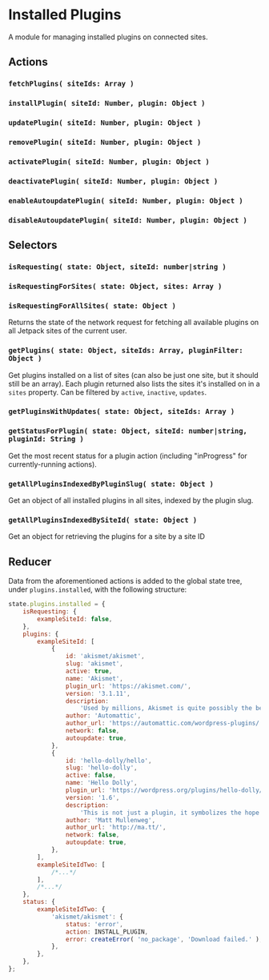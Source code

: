 # Installed Plugins

A module for managing installed plugins on connected sites.

## Actions

### `fetchPlugins( siteIds: Array )`

### `installPlugin( siteId: Number, plugin: Object )`

### `updatePlugin( siteId: Number, plugin: Object )`

### `removePlugin( siteId: Number, plugin: Object )`

### `activatePlugin( siteId: Number, plugin: Object )`

### `deactivatePlugin( siteId: Number, plugin: Object )`

### `enableAutoupdatePlugin( siteId: Number, plugin: Object )`

### `disableAutoupdatePlugin( siteId: Number, plugin: Object )`

## Selectors

### `isRequesting( state: Object, siteId: number|string )`

### `isRequestingForSites( state: Object, sites: Array )`

### `isRequestingForAllSites( state: Object )`

Returns the state of the network request for fetching all available plugins on all Jetpack sites of the current user.

### `getPlugins( state: Object, siteIds: Array, pluginFilter: Object )`

Get plugins installed on a list of sites (can also be just one site, but it should still be an array). Each plugin returned also lists the sites it's installed on in a `sites` property. Can be filtered by `active`, `inactive`, `updates`.

### `getPluginsWithUpdates( state: Object, siteIds: Array )`

### `getStatusForPlugin( state: Object, siteId: number|string, pluginId: String )`

Get the most recent status for a plugin action (including "inProgress" for currently-running actions).

### `getAllPluginsIndexedByPluginSlug( state: Object )`

Get an object of all installed plugins in all sites, indexed by the plugin slug.

### `getAllPluginsIndexedBySiteId( state: Object )`

Get an object for retrieving the plugins for a site by a site ID

## Reducer

Data from the aforementioned actions is added to the global state tree, under `plugins.installed`, with the following structure:

```js
state.plugins.installed = {
	isRequesting: {
		exampleSiteId: false,
	},
	plugins: {
		exampleSiteId: [
			{
				id: 'akismet/akismet',
				slug: 'akismet',
				active: true,
				name: 'Akismet',
				plugin_url: 'https://akismet.com/',
				version: '3.1.11',
				description:
					'Used by millions, Akismet is quite possibly the best way in the world to <strong>protect your blog from spam</strong>. It keeps your site protected even while you sleep. To get started: 1) Click the "Activate" link to the left of this description, 2) <a href="https://akismet.com/get/">Sign up for an Akismet plan</a> to get an API key, and 3) Go to your Akismet configuration page, and save your API key.',
				author: 'Automattic',
				author_url: 'https://automattic.com/wordpress-plugins/',
				network: false,
				autoupdate: true,
			},
			{
				id: 'hello-dolly/hello',
				slug: 'hello-dolly',
				active: false,
				name: 'Hello Dolly',
				plugin_url: 'https://wordpress.org/plugins/hello-dolly/',
				version: '1.6',
				description:
					'This is not just a plugin, it symbolizes the hope and enthusiasm of an entire generation summed up in two words sung most famously by Louis Armstrong: Hello, Dolly. When activated you will randomly see a lyric from <cite>Hello, Dolly</cite> in the upper right of your admin screen on every page',
				author: 'Matt Mullenweg',
				author_url: 'http://ma.tt/',
				network: false,
				autoupdate: true,
			},
		],
		exampleSiteIdTwo: [
			/*...*/
		],
		/*...*/
	},
	status: {
		exampleSiteIdTwo: {
			'akismet/akismet': {
				status: 'error',
				action: INSTALL_PLUGIN,
				error: createError( 'no_package', 'Download failed.' ),
			},
		},
	},
};
```
